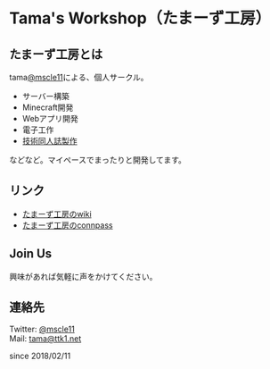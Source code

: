 # Tama's Workshop（たまーず工房）

## たまーず工房とは

tama[@mscle11](https://twitter.com/mscle11)による、個人サークル。  
- サーバー構築
- Minecraft開発
- Webアプリ開発
- 電子工作
- [技術同人誌製作](./techbook.html)

などなど。マイペースでまったりと開発してます。

## リンク
- [たまーず工房のwiki](https://github.com/ttk1/tamas-workshop/wiki)
- [たまーず工房のconnpass](https://tamas-workshop.connpass.com)

## Join Us
興味があれば気軽に声をかけてください。 

## 連絡先  
Twitter: [@mscle11](https://twitter.com/mscle11)  
Mail: [tama@ttk1.net](mailto:tama@ttk1.net)  

since 2018/02/11

